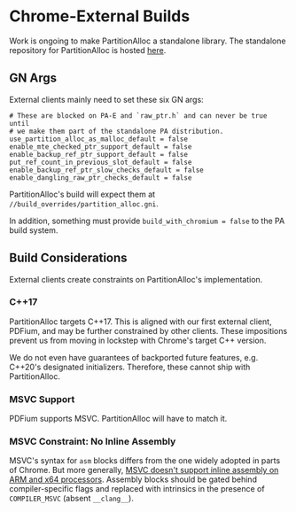 # Chrome-External Builds

Work is ongoing to make PartitionAlloc a standalone library. The
standalone repository for PartitionAlloc is hosted
[here][standalone-PA-repo].

## GN Args

External clients mainly need to set these six GN args:

``` none
# These are blocked on PA-E and `raw_ptr.h` and can never be true until
# we make them part of the standalone PA distribution.
use_partition_alloc_as_malloc_default = false
enable_mte_checked_ptr_support_default = false
enable_backup_ref_ptr_support_default = false
put_ref_count_in_previous_slot_default = false
enable_backup_ref_ptr_slow_checks_default = false
enable_dangling_raw_ptr_checks_default = false
```

PartitionAlloc's build will expect them at
`//build_overrides/partition_alloc.gni`.

In addition, something must provide `build_with_chromium = false` to
the PA build system.

## Build Considerations

External clients create constraints on PartitionAlloc's implementation.

### C++17

PartitionAlloc targets C++17. This is aligned with our first external
client, PDFium, and may be further constrained by other clients. These
impositions prevent us from moving in lockstep with Chrome's target
C++ version.

We do not even have guarantees of backported future features, e.g.
C++20's designated initializers. Therefore, these cannot ship with
PartitionAlloc.

### MSVC Support

PDFium supports MSVC. PartitionAlloc will have to match it.

### MSVC Constraint: No Inline Assembly

MSVC's syntax for `asm` blocks differs from the one widely adopted in
parts of Chrome. But more generally,
[MSVC doesn't support inline assembly on ARM and x64 processors][msvc-inline-assembly].
Assembly blocks should be gated behind compiler-specific flags and
replaced with intrinsics in the presence of `COMPILER_MSVC` (absent
`__clang__`).

[standalone-PA-repo]: https://chromium.googlesource.com/chromium/src/base/allocator/partition_allocator.git
[msvc-inline-assembly]: https://docs.microsoft.com/en-us/cpp/assembler/inline/inline-assembler?view=msvc-170